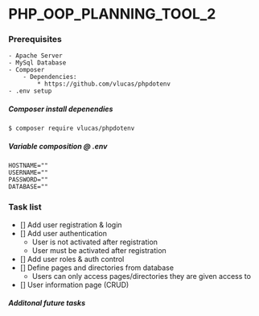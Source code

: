 # PHP_OOP_PLANNING_TOOL_2

### Prerequisites
    - Apache Server
    - MySql Database
    - Composer
        - Dependencies:
            * https://github.com/vlucas/phpdotenv
    - .env setup

##### Composer install depenendies
```$ composer require vlucas/phpdotenv```

##### Variable composition @ .env
```
HOSTNAME=""
USERNAME=""
PASSWORD=""
DATABASE=""
```


### Task list
- [] Add user registration & login
- [] Add user authentication
    - User is not activated after registration
    - User must be activated after registration
- [] Add user roles & auth control
- [] Define pages and directories from database
    - Users can only access pages/directories they are given access to
- [] User information page (CRUD)


##### Additonal future tasks